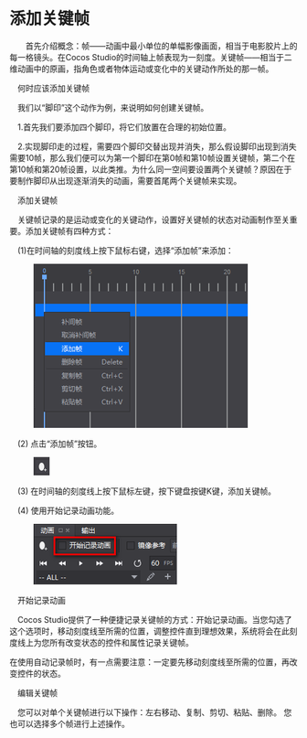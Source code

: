 # 添加关键帧
&emsp;&emsp;首先介绍概念：帧——动画中最小单位的单幅影像画面，相当于电影胶片上的每一格镜头。在Cocos Studio的时间轴上帧表现为一刻度。关键帧——相当于二维动画中的原画，指角色或者物体运动或变化中的关键动作所处的那一帧。

&emsp;何时应该添加关键帧 


&emsp;我们以“脚印”这个动作为例，来说明如何创建关键帧。

&emsp;1.首先我们要添加四个脚印，将它们放置在合理的初始位置。

&emsp;2.实现脚印走的过程，需要四个脚印交替出现并消失，那么假设脚印出现到消失需要10帧，那么我们便可以为第一个脚印在第0帧和第10帧设置关键帧，第二个在第10帧和第20帧设置，以此类推。为什么同一空间要设置两个关键帧？原因在于要制作脚印从出现逐渐消失的动画，需要首尾两个关键帧来实现。


&emsp;添加关键帧

&emsp;关键帧记录的是运动或变化的关键动作，设置好关键帧的状态对动画制作至关重要。添加关键帧有四种方式：

&emsp;(1)在时间轴的刻度线上按下鼠标右键，选择“添加帧”来添加：

&emsp;&emsp;&emsp;![image](res/image004.png)

&emsp;(2) 点击“添加帧”按钮。

&emsp;&emsp;&emsp;![image](res/image008.png)

&emsp;(3) 在时间轴的刻度线上按下鼠标左键，按下键盘按键K键，添加关键帧。

&emsp;(4) 使用开始记录动画功能。

&emsp;&emsp;&emsp;![image](res/image006.png)

&emsp;开始记录动画

&emsp;Cocos Studio提供了一种便捷记录关键帧的方式：开始记录动画。当您勾选了这个选项时，移动刻度线至所需的位置，调整控件直到理想效果，系统将会在此刻度线上为您所有改变状态的控件和属性记录关键帧。

在使用自动记录帧时，有一点需要注意：一定要先移动刻度线至所需的位置，再改变控件的状态。

&emsp;编辑关键帧 

&emsp;您可以对单个关键帧进行以下操作：左右移动、复制、剪切、粘贴、删除。 您也可以选择多个帧进行上述操作。